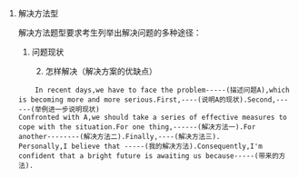 1. 解决方法型

   解决方法题型要求考生列举出解决问题的多种途径：
   
   1. 问题现状
   
    	2. 怎样解决（解决方案的优缺点）

	```
		In recent days,we have to face the problem-----(描述问题A),which is becoming more and more serious.First,----(说明A的现状).Second,------(举例进一步说明现状)
	Confronted with A,we should take a series of effective measures to cope with the situation.For one thing,------(解决方法一).For another--------(解决方法二).Finally,----(解决方法三).
   	Personally,I believe that -----(我的解决方法).Consequently,I'm confident that a bright future is awaiting us because-----(带来的方法).
   ```